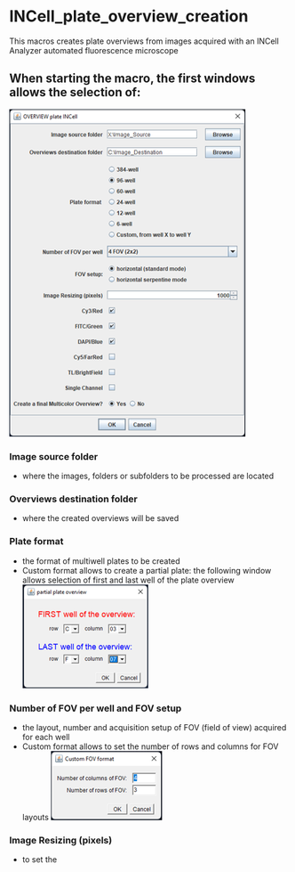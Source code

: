 # INCell_plate_overview_creation
This macros creates plate overviews from images acquired with an INCell Analyzer automated fluorescence microscope

## When starting the macro, the first windows allows the selection of:
![Image](https://github.com/FabienKuttler/INCell_plate_overview_creation/blob/main/Images/OVERVIEW_plate_INCell.png)
### Image source folder
* where the images, folders or subfolders to be processed are located
### Overviews destination folder
* where the created overviews will be saved
### Plate format
* the format of multiwell plates to be created
* Custom format allows to create a partial plate: the following window allows selection of first and last well of the plate overview
![Image](https://github.com/FabienKuttler/INCell_plate_overview_creation/blob/main/Images/partial_plate_overview.png)
### Number of FOV per well and FOV setup
* the layout, number and acquisition setup of FOV (field of view) acquired for each well
* Custom format allows to set the number of rows and columns for FOV layouts
![Image](https://github.com/FabienKuttler/INCell_plate_overview_creation/blob/main/Images/Custom_FOV_format.png) 
### Image Resizing (pixels)
* to set the 

